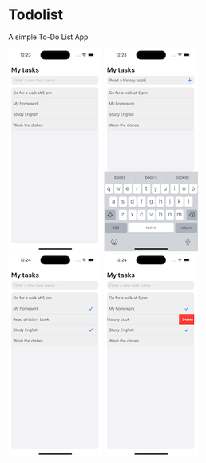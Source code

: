 # Todolist

A simple To-Do List App

![AppScreenshot1](AppScreenshots/1.png) ![AppScreenshot2](AppScreenshots/2.png) ![AppScreenshot3](AppScreenshots/3.png) ![AppScreenshot4](AppScreenshots/4.png)